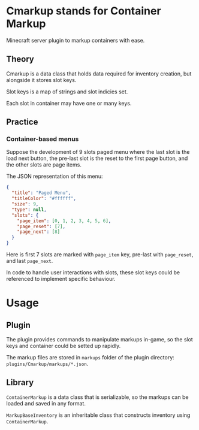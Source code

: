 # Cmarkup stands for Container Markup
Minecraft server plugin to markup containers with ease.

## Theory
Cmarkup is a data class that holds data required for inventory creation, but alongside it stores slot keys.

Slot keys is a map of strings and slot indicies set.

Each slot in container may have one or many keys.

## Practice

### Container-based menus

Suppose the development of 9 slots paged menu where the last slot is the load next button, the pre-last slot is the reset to the first page button, and the other slots are page items.

The JSON representation of this menu:

```json
{
  "title": "Paged Menu",
  "titleColor": "#ffffff",
  "size": 9,
  "type": null,
  "slots": {
    "page_item": [0, 1, 2, 3, 4, 5, 6],
    "page_reset": [7],
    "page_next": [8]
  }
}
```

Here is first 7 slots are marked with `page_item` key, pre-last with `page_reset`, and last `page_next`.

In code to handle user interactions with slots, these slot keys could be referenced to implement specific behaviour.

# Usage

## Plugin

The plugin provides commands to manipulate markups in-game, so the slot keys and container could be setted up rapidly.

The markup files are stored in `markups` folder of the plugin directory: `plugins/Cmarkup/markups/*.json`.

## Library

`ContainerMarkup` is a data class that is serializable, so the markups can be loaded and saved in any format.

`MarkupBaseInventory` is an inheritable class that constructs inventory using `ContainerMarkup`.
